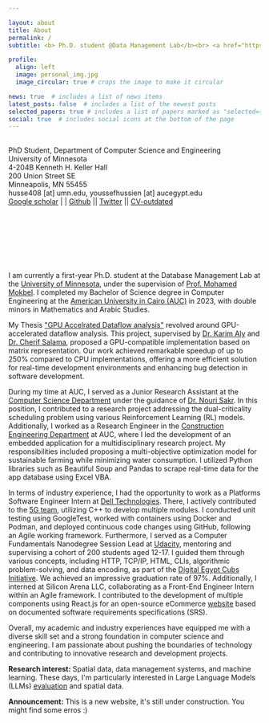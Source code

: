 ```yaml
---

layout: about
title: About
permalink: /
subtitle: <b> Ph.D. student @Data Management Lab</b><br> <a href="https://cse.umn.edu/cs">University of Minnesota </a>. <br> <b> Why? Because I want to be the best!</b>.

profile:
  align: left
  image: personal_img.jpg
  image_circular: true # crops the image to make it circular 

news: true  # includes a list of news items
latest_posts: false  # includes a list of the newest posts
selected_papers: true # includes a list of papers marked as "selected={true}"
social: true  # includes social icons at the bottom of the page
---
```

<br> PhD Student, Department of Computer Science and Engineering<br>
University of Minnesota<br>
4-204B Kenneth H. Keller Hall <br>
200 Union Street SE <br>
Minneapolis, MN 55455<br>
husse408 [at] umn.edu, youssefhussien [at] aucegypt.edu<br>
[Google scholar](https://scholar.google.com/citations?hl=en&user=k2bx0PUAAAAJ) | | [Github](https://github.com/joHussien) || [Twitter](https://twitter.com/joHussien1) || [CV-outdated](https://drive.google.com/file/d/1t8G8n5KHmbxykhVW597d9lWWdP4FQjwN/view?usp=sharing)


<br>
<br>
<br>
<br>
<br>
<br>




I am currently a first-year Ph.D. student at the Database Management Lab at the [University of Minnesota](https://cse.umn.edu/cs), under the supervision of [Prof. Mohamed Mokbel](https://cse.umn.edu/cs/mohamed-mokbel). I completed my Bachelor of Science degree in Computer Engineering at the [American University in Cairo (AUC)](https://www.aucegypt.edu/) in 2023, with double minors in Mathematics and Arabic Studies.

My Thesis ["GPU Accelrated Dataflow analysis"](https://www.academia.edu/102804649/GPU_Accelerated_Dataflow_Analysis) revolved around GPU-accelerated dataflow analysis. This project, supervised by [Dr. Karim Aly](https://karimali.ca/) and [Dr. Cherif Salama](aucegypt.edu/fac/cherif-salama-salama), proposed a GPU-compatible implementation based on matrix representation. Our work achieved remarkable speedup of up to 250% compared to CPU implementations, offering a more efficient solution for real-time development environments and enhancing bug detection in software development.

During my time at AUC, I served as a Junior Research Assistant at the [Computer Science Department](https://sse.aucegypt.edu/departments/cse) under the guidance of [Dr. Nouri Sakr](https://www.aucegypt.edu/fac/nouri). In this position, I contributed to a research project addressing the dual-criticality scheduling problem using various Reinforcement Learning (RL) models. Additionally, I worked as a Research Engineer in the [Construction Engineering Department](https://sse.aucegypt.edu/departments/construction-engineering) at AUC, where I led the development of an embedded application for a multidisciplinary research project. My responsibilities included proposing a multi-objective optimization model for sustainable farming while minimizing water consumption. I utilized Python libraries such as Beautiful Soup and Pandas to scrape real-time data for the app database using Excel VBA.

In terms of industry experience, I had the opportunity to work as a Platforms Software Engineer Intern at [Dell Technologies](https://www.dell.com/en-us/dt/corporate/about-us/who-we-are.htm). There, I actively contributed to the [5G team](https://www.dell.com/en-us/dt/what-we-do/emerging-technology/5g.htm#tab0=0), utilizing C++ to develop multiple modules. I conducted unit testing using GoogleTest, worked with containers using Docker and Podman, and deployed continuous code changes using GitHub, following an Agile working framework. Furthermore, I served as a Computer Fundamentals Nanodegree Session Lead at [Udacity](https://www.udacity.com/about-us), mentoring and supervising a cohort of 200 students aged 12-17. I guided them through various concepts, including HTTP, TCP/IP, HTML, CLIs, algorithmic problem-solving, and data encoding, as part of the [Digital Egypt Cubs Initiative](https://deci.gov.eg/). We achieved an impressive graduation rate of 97%. Additionally, I interned at Silicon Arena LLC, collaborating as a Front-End Engineer Intern within an Agile framework. I contributed to the development of multiple components using React.js for an open-source eCommerce [website](https://github.com/SiliconArena/alphamart) based on documented software requirements specifications (SRS).

Overall, my academic and industry experiences have equipped me with a diverse skill set and a strong foundation in computer science and engineering. I am passionate about pushing the boundaries of technology and contributing to innovative research and development projects.


**Research interest:** Spatial data, data management systems, and machine learning. These days, I'm particularly interested in Large Language Models (LLMs) [evaluation](https://llm-eval.github.io/) and spatial data. 

**Announcement:** This is a new website, it's still under construction. You might find some erros :)
